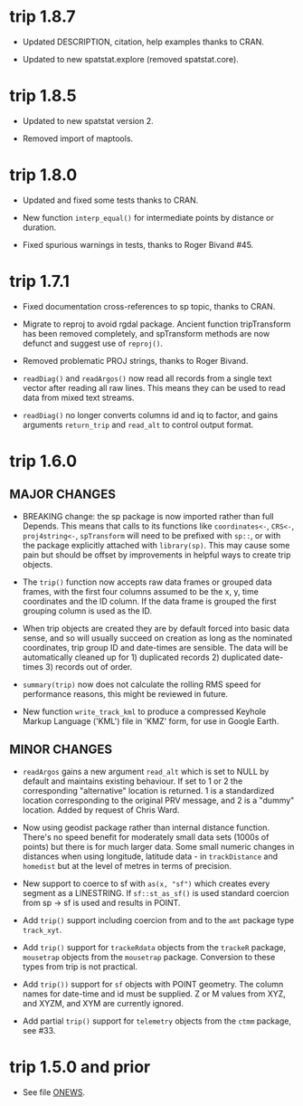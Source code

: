# trip 1.8.7

* Updated DESCRIPTION, citation, help examples thanks to CRAN. 

* Updated to new spatstat.explore (removed spatstat.core). 

# trip 1.8.5

* Updated to new spatstat version 2. 

* Removed import of maptools. 


# trip 1.8.0

* Updated and fixed some tests thanks to CRAN. 

* New function `interp_equal()` for intermediate points by distance or duration. 

* Fixed spurious warnings in tests, thanks to Roger Bivand #45. 

# trip 1.7.1

* Fixed documentation cross-references to sp topic, thanks to CRAN. 

* Migrate to reproj to avoid rgdal package. Ancient function tripTransform has been removed completely, and 
spTransform methods are now  defunct and suggest use of `reproj()`. 

* Removed problematic PROJ strings, thanks to Roger Bivand. 

* `readDiag()` and `readArgos()` now read all records from a single text vector after reading
all raw lines. This means they can be used to read data from mixed text streams.  

* `readDiag()`  no longer converts columns id and iq to factor, and gains arguments `return_trip` and 
 `read_alt` to control output format. 


# trip 1.6.0

## MAJOR CHANGES

* BREAKING change: the sp package is now imported rather than full Depends. 
 This means that calls to its functions like `coordinates<-`, `CRS<-`, 
 `proj4string<-`, `spTransform` will need to be prefixed with  `sp::`, or 
  with the package explicitly attached with `library(sp)`. This may cause some 
  pain but should be offset by improvements in helpful ways to create trip objects. 
 
* The `trip()` function now accepts raw data frames or grouped data frames, with 
 the first four columns assumed to be the x, y, time coordinates and the ID 
 column. If the data frame is grouped the first grouping
 column is used as the ID. 
 
* When trip objects are created they are by default forced into basic data sense, 
 and so will usually succeed on creation as long as the nominated coordinates, 
 trip group ID and date-times are sensible. The data will be automatically cleaned 
 up for 1) duplicated records 2) duplicated date-times 3) records out of order. 

* `summary(trip)` now does not calculate the rolling RMS speed for performance 
 reasons, this might be reviewed in future. 
 
* New function `write_track_kml` to produce a compressed Keyhole Markup Language 
 ('KML') file in 'KMZ' form, for use in Google Earth. 

## MINOR CHANGES

* `readArgos` gains a new argument `read_alt` which is set to NULL by default and 
 maintains existing behaviour. If set to  1 or 2 the corresponding "alternative" 
 location is returned. 1 is a standardized location corresponding 
 to the original PRV message, and 2 is a "dummy" location. Added by request of 
 Chris Ward. 
 
* Now using geodist package rather than internal distance function. There's no 
 speed benefit for moderately small data sets (1000s of points) but there is for 
 much larger data. Some small numeric changes in distances when using longitude, latitude 
 data - in `trackDistance` and `homedist` but at the level of metres in terms of precision. 

*  New support to coerce to sf with `as(x, "sf")` which creates every segment 
 as a LINESTRING. If `sf::st_as_sf()` is  used standard coercion from sp -> sf is used and 
 results in POINT. 

* Add `trip()` support including coercion from and to the `amt` package type `track_xyt`. 

* Add `trip()` support for `trackeRdata` objects from the `trackeR` package, `mousetrap` 
 objects from the `mousetrap` package. Conversion to these types from trip is not practical. 

* Add `trip())` support for `sf` objects with POINT geometry. The column names for date-time 
 and id must be supplied. Z or M values from XYZ, and XYZM, and XYM are currently ignored. 

* Add partial `trip()` support for `telemetry` objects from the `ctmm` package, 
 see #33. 

# trip 1.5.0 and prior

* See file [ONEWS](https://github.com/Trackage/trip/blob/master/inst/ONEWS). 
